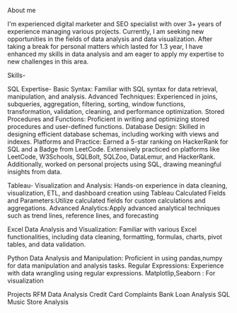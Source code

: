 About me

I'm experienced digital marketer and SEO specialist with over 3+ years of experience managing various projects. Currently, I am seeking new opportunities in the fields of data analysis and data visualization. After taking a break for personal matters which lasted for 1.3 year, I have enhanced my skills in data analysis and am eager to apply my expertise to new challenges in this area.


Skills-


SQL Expertise-
Basic Syntax: Familiar with SQL syntax for data retrieval, manipulation, and analysis.
Advanced Techniques: Experienced in joins, subqueries, aggregation, filtering, sorting, window functions, transformation, validation, cleaning, and performance optimization.
Stored Procedures and Functions: Proficient in writing and optimizing stored procedures and user-defined functions.
Database Design: Skilled in designing efficient database schemas, including working with views and indexes.
Platforms and Practice: Earned a 5-star ranking on HackerRank for SQL and a Badge from LeetCode. Extensively practiced on platforms like LeetCode, W3Schools, SQLBolt, SQLZoo, DataLemur, and HackerRank. Additionally, worked on personal projects using SQL, drawing meaningful insights from data.


Tableau- 
Visualization and Analysis: Hands-on experience in data cleaning, visualization, ETL, and dashboard creation using Tableau
Calculated Fields and Parameters:Utilize calculated fields for custom calculations and aggregations.
Advanced Analytics:Apply advanced analytical techniques such as trend lines, reference lines, and forecasting


Excel
Data Analysis and Visualization: Familiar with various Excel functionalities, including data cleaning, formatting, formulas, charts, pivot tables, and data validation.

Python
Data Analysis and Manipulation: Proficient in using pandas,numpy for data manipulation and analysis tasks.
Regular Expressions: Experience with data wrangling using regular expressions.
Matplotlip,Seaborn : For visualization


Projects
RFM Data Analysis
Credit Card Complaints
Bank Loan Analysis
SQL Music Store Analysis
